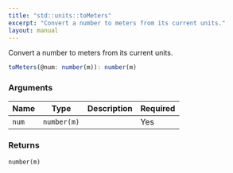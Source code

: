 ```yaml
---
title: "std::units::toMeters"
excerpt: "Convert a number to meters from its current units."
layout: manual
---
```


Convert a number to meters from its current units.



```js
toMeters(@num: number(m)): number(m)
```


### Arguments

| Name | Type | Description | Required |
|----------|------|-------------|----------|
| `num` | `number(m)` |  | Yes |

### Returns

`number(m)`



